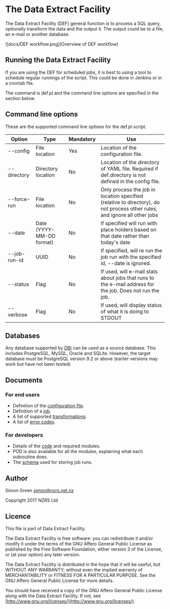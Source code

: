 # The Data Extract Facility

The Data Extract Facility (DEF) general function is to process a SQL query, optionally transform the data and the output it. The output could be to a file, an e-mail or another database.

![docs/DEF workflow.png](Overview of DEF workflow)

## Running the Data Extract Facility

If you are using the DEF for scheduled jobs, it is best to using a tool to schedule regular runnings of the script. This could be done in Jenkins or in a crontab file.

The command is def.pl and the command line options are specified in the section below.

## Command line options

These are the supported command line options for the def.pl script.

| Option | Type | Mandatory | Use |
| --- | --- | --- | --- |
| --config | File location | Yes | Location of the configuration file. |
| --directory | Directory location | No | Location of the directory of YAML file. Required if def.directory is not defined in the config file. |
| --force-run | File location | No | Only process the job in location specified (relative to directory), do not process other rules, and ignore all other jobs |
| --date | Date (YYYY-MM-DD format) | No | If specified will run with place holders based on that date rather than today's date |
| --job-run-id | UUID | No | If specified, will re run the job run with the specified id, --date is ignored. |
| --status | Flag | No | If used, will e-mail stats about jobs that runs to the e-mail address for the job. Does not run the job.
| --verbose | Flag | No | If used, will display status of what it is doing to STDOUT |

## Databases

Any database supported by [DBI](https://metacpan.org/pod/DBI) can be used as a source database. This includes PostgreSQL, MySQL, Oracle and SQLite. However, the target database must be PostgreSQL version 9.2 or above (earlier versions may work but have not been tested)

## Documents

### For end users

* Definition of the [configuration file](docs/ConfigYAML.md).
* Definition of a [job](docs/JobYAML.md).
* A list of supported [transformations](docs/Transformations.md).
* A list of [error codes](docs/ErrorCodes.md).

### For developers

* Details of the [code](docs/Code.md) and required modules.
* POD is also available for all the modules, explaining what each subroutine does.
* The [schema](docs/Schema.md) used for storing job runs.

## Author

Simon Green <simon@nzrs.net.nz>

Copyright 2017 NZRS Ltd

## Licence

This file is part of Data Extract Facility.

The Data Extract Facility is free software: you can redistribute it and/or modify it under the terms of the GNU Affero General Public License as published by the Free Software Foundation, either version 3 of the License, or (at your option) any later version.

The Data Extract Facility is distributed in the hope that it will be useful, but WITHOUT ANY WARRANTY; without even the implied warranty of MERCHANTABILITY or FITNESS FOR A PARTICULAR PURPOSE.  See the GNU Affero General Public License for more details.

You should have received a copy of the GNU Affero General Public License along with the Data Extract Facility. If not, see [http://www.gnu.org/licenses/](http://www.gnu.org/licenses/).